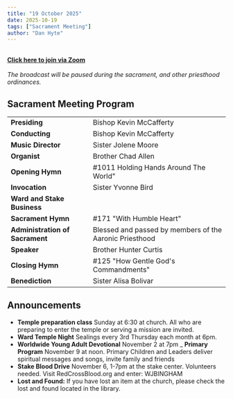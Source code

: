 ```yaml
---
title: "19 October 2025"
date: 2025-10-19
tags: ["Sacrament Meeting"]
author: "Dan Hyte"
---
```

\
[**Click here to join via Zoom**](https://zoom.us/j/4968366791?pwd=Q2M0dkx3L2Jod2FuM2pqWDNNQ1lHdz09)
\
\
*The broadcast will be paused during the sacrament, and other priesthood ordinances.*
## Sacrament Meeting Program


|                                    |                                                        |
| -------------------------------    | -----------------------------------                    |
| **Presiding**                      | Bishop Kevin McCafferty                                |
| **Conducting**                     | Bishop Kevin McCafferty                                |
| **Music Director**                 | Sister Jolene Moore                                    |
| **Organist**                       | Brother Chad Allen                                    |
| **Opening Hymn**                   | #1011 Holding Hands Around The World"                               |
| **Invocation**                     | Sister Yvonne Bird                                  |
| **Ward and Stake Business**        |                                                         |
| **Sacrament Hymn**                 | #171 "With Humble Heart"                   |
| **Administration of Sacrament**    | Blessed and passed by members of the Aaronic Priesthood|
| **Speaker**                        | Brother Hunter Curtis                                    |
| **Closing Hymn**                   | #125 "How Gentle God's Commandments"         |
| **Benediction**                    | Sister Alisa Bolivar                                    |


## Announcements

- **Temple preparation class** Sunday at 6:30 at church. All who are preparing to enter the temple or serving a mission are invited.
- **Ward Temple Night** Sealings every 3rd Thursday each month at 6pm.
- **Worldwide Young Adult Devotional** November 2 at 7pm
_ **Primary Program** November 9 at noon. Primary Children and Leaders deliver spiritual messages and songs, invite family and friends 
- **Stake Blood Drive** November 6, 1-7pm at the stake center. Volunteers needed. Visit RedCrossBlood.org and enter: WJBINGHAM 
- **Lost and Found:** If you have lost an item at the church, please check the lost and found located in the library.